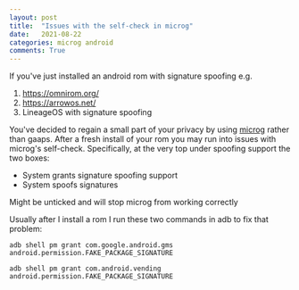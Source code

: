 ```yaml
---
layout: post
title:  "Issues with the self-check in microg"
date:   2021-08-22
categories: microg android
comments: True
---
```

If you've just installed an android rom with signature spoofing e.g.
1. https://omnirom.org/
2. https://arrowos.net/
3. LineageOS with signature spoofing

You've decided to regain a small part of your privacy by using [microg](https://arrowos.net/) rather than gaaps.
After a fresh install of your rom you may run into issues with microg's self-check.
Specifically, at the very top under spoofing support the two boxes:
- System grants signature spoofing support
- System spoofs signatures 

Might be unticked and will stop microg from working correctly

Usually after I install a rom I run these two commands in adb to fix that problem:

`adb shell pm grant com.google.android.gms android.permission.FAKE_PACKAGE_SIGNATURE`


`adb shell pm grant com.android.vending android.permission.FAKE_PACKAGE_SIGNATURE`